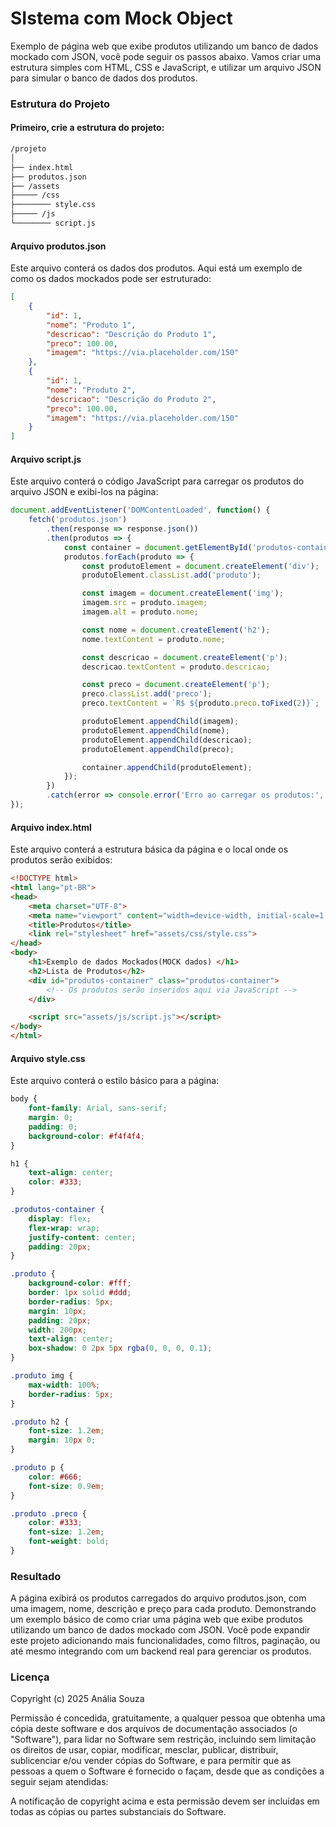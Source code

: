 # SIstema com Mock Object

Exemplo de página web que exibe produtos utilizando um banco de dados mockado com JSON, você pode seguir os passos abaixo. Vamos criar uma estrutura simples com HTML, CSS e JavaScript, e utilizar um arquivo JSON para simular o banco de dados dos produtos.

### Estrutura do Projeto

#### Primeiro, crie a estrutura do projeto:

````diff
/projeto
│
├── index.html
├── produtos.json
├── /assets
├───── /css
├──────── style.css
├───── /js
└──────── script.js

````

#### Arquivo produtos.json

Este arquivo conterá os dados dos produtos. Aqui está um exemplo de como os dados mockados pode ser estruturado:

````json
[
    {
        "id": 1,
        "nome": "Produto 1",
        "descricao": "Descrição do Produto 1",
        "preco": 100.00,
        "imagem": "https://via.placeholder.com/150"
    },
    {
        "id": 1,
        "nome": "Produto 2",
        "descricao": "Descrição do Produto 2",
        "preco": 100.00,
        "imagem": "https://via.placeholder.com/150"
    }
]
````

#### Arquivo script.js

Este arquivo conterá o código JavaScript para carregar os produtos do arquivo JSON e exibi-los na página:

````js
document.addEventListener('DOMContentLoaded', function() {
    fetch('produtos.json')
        .then(response => response.json())
        .then(produtos => {
            const container = document.getElementById('produtos-container');
            produtos.forEach(produto => {
                const produtoElement = document.createElement('div');
                produtoElement.classList.add('produto');

                const imagem = document.createElement('img');
                imagem.src = produto.imagem;
                imagem.alt = produto.nome;

                const nome = document.createElement('h2');
                nome.textContent = produto.nome;

                const descricao = document.createElement('p');
                descricao.textContent = produto.descricao;

                const preco = document.createElement('p');
                preco.classList.add('preco');
                preco.textContent = `R$ ${produto.preco.toFixed(2)}`;

                produtoElement.appendChild(imagem);
                produtoElement.appendChild(nome);
                produtoElement.appendChild(descricao);
                produtoElement.appendChild(preco);

                container.appendChild(produtoElement);
            });
        })
        .catch(error => console.error('Erro ao carregar os produtos:', error));
});
````

#### Arquivo index.html

Este arquivo conterá a estrutura básica da página e o local onde os produtos serão exibidos:

````html
<!DOCTYPE html>
<html lang="pt-BR">
<head>
    <meta charset="UTF-8">
    <meta name="viewport" content="width=device-width, initial-scale=1.0">
    <title>Produtos</title>
    <link rel="stylesheet" href="assets/css/style.css">
</head>
<body>
    <h1>Exemplo de dados Mockados(MOCK dados) </h1>
    <h2>Lista de Produtos</h2>
    <div id="produtos-container" class="produtos-container">
        <!-- Os produtos serão inseridos aqui via JavaScript -->
    </div>

    <script src="assets/js/script.js"></script>
</body>
</html>
````

#### Arquivo style.css

Este arquivo conterá o estilo básico para a página:

````css
body {
    font-family: Arial, sans-serif;
    margin: 0;
    padding: 0;
    background-color: #f4f4f4;
}

h1 {
    text-align: center;
    color: #333;
}

.produtos-container {
    display: flex;
    flex-wrap: wrap;
    justify-content: center;
    padding: 20px;
}

.produto {
    background-color: #fff;
    border: 1px solid #ddd;
    border-radius: 5px;
    margin: 10px;
    padding: 20px;
    width: 200px;
    text-align: center;
    box-shadow: 0 2px 5px rgba(0, 0, 0, 0.1);
}

.produto img {
    max-width: 100%;
    border-radius: 5px;
}

.produto h2 {
    font-size: 1.2em;
    margin: 10px 0;
}

.produto p {
    color: #666;
    font-size: 0.9em;
}

.produto .preco {
    color: #333;
    font-size: 1.2em;
    font-weight: bold;
}
````

### Resultado

A página exibirá os produtos carregados do arquivo produtos.json, com uma imagem, nome, descrição e preço para cada produto. Demonstrando um exemplo básico de como criar uma página web que exibe produtos utilizando um banco de dados mockado com JSON. Você pode expandir este projeto adicionando mais funcionalidades, como filtros, paginação, ou até mesmo integrando com um backend real para gerenciar os produtos.

### Licença

Copyright (c) 2025 Anália Souza

Permissão é concedida, gratuitamente, a qualquer pessoa que obtenha uma cópia deste software e dos arquivos de documentação associados (o "Software"), para lidar no Software sem restrição, incluindo sem limitação os direitos de usar, copiar, modificar, mesclar, publicar, distribuir, sublicenciar e/ou vender cópias do Software, e para permitir que as pessoas a quem o Software é fornecido o façam, desde que as condições a seguir sejam atendidas:

A notificação de copyright acima e esta permissão devem ser incluídas em todas as cópias ou partes substanciais do Software.